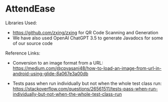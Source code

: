 # AttendEase

Libraries Used:

- https://github.com/zxing/zxing for QR Code Scanning and Generation
- We have also used OpenAI ChatGPT 3.5 to generate Javadocs for some of our source code


Reference Links:
- Conversion to an image format from a URL:  
  https://medium.com/@cpvasani48/how-to-load-an-image-from-url-in-android-using-glide-8a067e3a00db

- Tests pass when run individually but not when the whole test class run:  
  https://stackoverflow.com/questions/26561511/tests-pass-when-run-individually-but-not-when-the-whole-test-class-run
